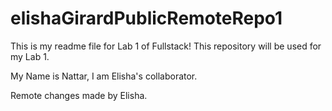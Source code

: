 # elishaGirardPublicRemoteRepo1
This is my readme file for Lab 1 of Fullstack!  This repository will be used for my Lab 1.

My Name is Nattar, I am Elisha's collaborator.

Remote changes made by Elisha.
